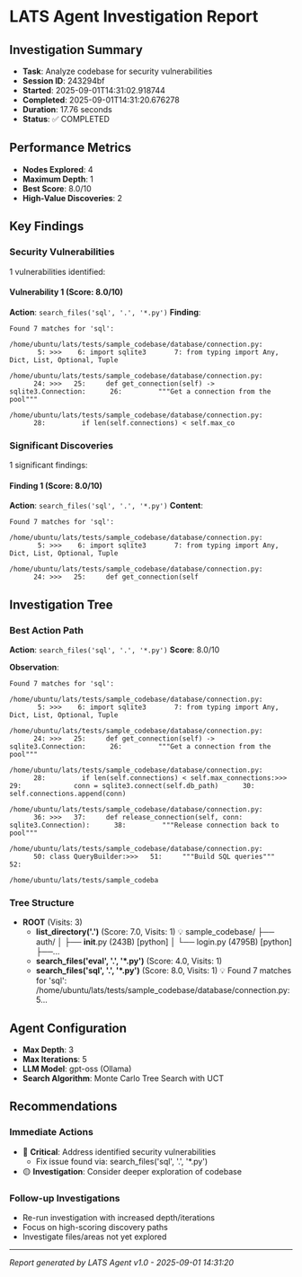# LATS Agent Investigation Report

## Investigation Summary
- **Task**: Analyze codebase for security vulnerabilities
- **Session ID**: 243294bf
- **Started**: 2025-09-01T14:31:02.918744
- **Completed**: 2025-09-01T14:31:20.676278  
- **Duration**: 17.76 seconds
- **Status**: ✅ COMPLETED

## Performance Metrics
- **Nodes Explored**: 4
- **Maximum Depth**: 1
- **Best Score**: 8.0/10
- **High-Value Discoveries**: 2

## Key Findings

### Security Vulnerabilities
1 vulnerabilities identified:


#### Vulnerability 1 (Score: 8.0/10)
**Action**: `search_files('sql', '.', '*.py')`
**Finding**:
```
Found 7 matches for 'sql':

/home/ubuntu/lats/tests/sample_codebase/database/connection.py:
       5: >>>    6: import sqlite3       7: from typing import Any, Dict, List, Optional, Tuple

/home/ubuntu/lats/tests/sample_codebase/database/connection.py:
      24: >>>   25:     def get_connection(self) -> sqlite3.Connection:      26:         """Get a connection from the pool"""

/home/ubuntu/lats/tests/sample_codebase/database/connection.py:
      28:         if len(self.connections) < self.max_co
```

### Significant Discoveries
1 significant findings:


#### Finding 1 (Score: 8.0/10)
**Action**: `search_files('sql', '.', '*.py')`
**Content**:
```
Found 7 matches for 'sql':

/home/ubuntu/lats/tests/sample_codebase/database/connection.py:
       5: >>>    6: import sqlite3       7: from typing import Any, Dict, List, Optional, Tuple

/home/ubuntu/lats/tests/sample_codebase/database/connection.py:
      24: >>>   25:     def get_connection(self
```

## Investigation Tree

### Best Action Path
**Action**: `search_files('sql', '.', '*.py')`
**Score**: 8.0/10

**Observation**:
```
Found 7 matches for 'sql':

/home/ubuntu/lats/tests/sample_codebase/database/connection.py:
       5: >>>    6: import sqlite3       7: from typing import Any, Dict, List, Optional, Tuple

/home/ubuntu/lats/tests/sample_codebase/database/connection.py:
      24: >>>   25:     def get_connection(self) -> sqlite3.Connection:      26:         """Get a connection from the pool"""

/home/ubuntu/lats/tests/sample_codebase/database/connection.py:
      28:         if len(self.connections) < self.max_connections:>>>   29:             conn = sqlite3.connect(self.db_path)      30:             self.connections.append(conn)

/home/ubuntu/lats/tests/sample_codebase/database/connection.py:
      36: >>>   37:     def release_connection(self, conn: sqlite3.Connection):      38:         """Release connection back to pool"""

/home/ubuntu/lats/tests/sample_codebase/database/connection.py:
      50: class QueryBuilder:>>>   51:     """Build SQL queries"""      52: 

/home/ubuntu/lats/tests/sample_codeba
```

### Tree Structure
- **ROOT** (Visits: 3)
  - **list_directory('.')** (Score: 7.0, Visits: 1)
    💡 sample_codebase/ ├── auth/ │   ├── __init__.py (243B) [python] │   └── login.py (4795B) [python] ├──...
  - **search_files('eval', '.', '*.py')** (Score: 4.0, Visits: 1)
  - **search_files('sql', '.', '*.py')** (Score: 8.0, Visits: 1)
    💡 Found 7 matches for 'sql':  /home/ubuntu/lats/tests/sample_codebase/database/connection.py:        5...

## Agent Configuration
- **Max Depth**: 3
- **Max Iterations**: 5
- **LLM Model**: gpt-oss (Ollama)
- **Search Algorithm**: Monte Carlo Tree Search with UCT

## Recommendations

### Immediate Actions
- 🔴 **Critical**: Address identified security vulnerabilities
  - Fix issue found via: search_files('sql', '.', '*.py')
- 🟡 **Investigation**: Consider deeper exploration of codebase

### Follow-up Investigations
- Re-run investigation with increased depth/iterations
- Focus on high-scoring discovery paths
- Investigate files/areas not yet explored

---
*Report generated by LATS Agent v1.0 - 2025-09-01 14:31:20*
